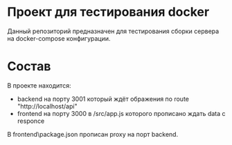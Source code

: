 # Проект для тестирования docker

Данный репозиторий предназначен для тестирования сборки сервера на docker-compose конфигурации.

# Состав

В проекте находится:
 - backend на порту 3001 который ждёт ображения по route "http://localhost/api"
 - frontend на порту 3000 в /src/app.js которого прописано ждать data с responce
 
 В frontend\package.json прописан proxy на порт backend.